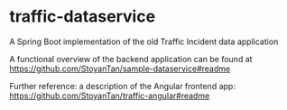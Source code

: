 # traffic-dataservice
A Spring Boot implementation of the old Traffic Incident data application

A functional overview of the backend application can be found at https://github.com/StoyanTan/sample-dataservice#readme

Further reference: a description of the Angular frontend app: https://github.com/StoyanTan/traffic-angular#readme
